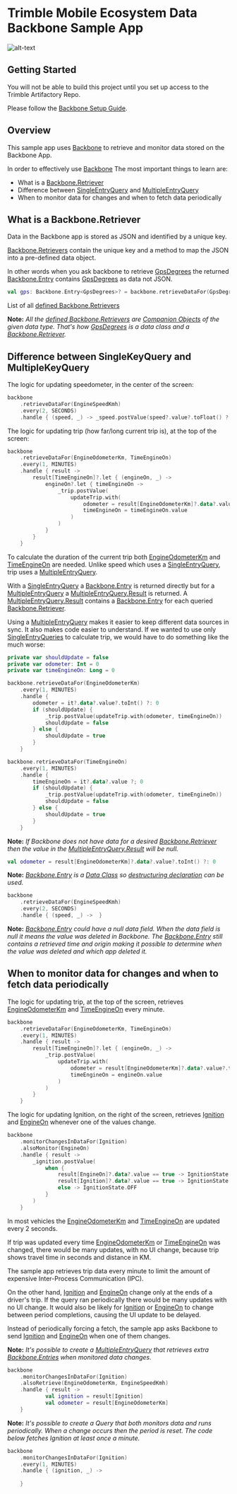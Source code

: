 # Trimble Mobile Ecosystem Data Backbone Sample App

![alt-text](../img/SampleAppView.png "Sample App Screenshot")

## Getting Started

You will not be able to build this project until you set up access to the Trimble Artifactory Repo.

Please follow the [Backbone Setup Guide](../BackboneGettingStarted.md).

## Overview

This sample app uses [Backbone](https://bamboo.trimble.tools/artifact/TME-CL/shared/build-9/kdocs/backbone/api/build/kdocs/com.trimble.ttm.backbone.api/-backbone) to retrieve and monitor data stored on the Backbone App.

In order to effectively use [Backbone](https://bamboo.trimble.tools/artifact/TME-CL/shared/build-9/kdocs/backbone/api/build/kdocs/com.trimble.ttm.backbone.api/-backbone) The most important things to learn are:
* What is a [Backbone.Retriever](https://bamboo.trimble.tools/artifact/TME-CL/shared/build-9/kdocs/backbone/api/build/kdocs/com.trimble.ttm.backbone.api/-backbone/-retriever)
* Difference between [SingleEntryQuery](https://bamboo.trimble.tools/artifact/TME-CL/shared/build-9/kdocs/backbone/api/build/kdocs/com.trimble.ttm.backbone.api/-single-entry-query) and [MultipleEntryQuery](https://bamboo.trimble.tools/artifact/TME-CL/shared/build-9/kdocs/backbone/api/build/kdocs/com.trimble.ttm.backbone.api/-multiple-entry-query)
* When to monitor data for changes and when to fetch data periodically

## What is a Backbone.Retriever

Data in the Backbone app is stored as JSON and identified by a unique key. 

[Backbone.Retrievers](https://bamboo.trimble.tools/artifact/TME-CL/shared/build-9/kdocs/backbone/api/build/kdocs/com.trimble.ttm.backbone.api/-backbone/-retriever) contain the unique key and a method to map the JSON into a pre-defined data object.

In other words when you ask backbone to retrieve [GpsDegrees](https://bamboo.trimble.tools/artifact/TME-CL/shared/build-9/kdocs/backbone/api/build/kdocs/com.trimble.ttm.backbone.api.data/-gps-degrees/-companion)
the returned [Backbone.Entry](https://bamboo.trimble.tools/artifact/TME-CL/shared/build-9/kdocs/backbone/api/build/kdocs/com.trimble.ttm.backbone.api/-backbone/-entry)
contains [GpsDegrees](https://bamboo.trimble.tools/artifact/TME-CL/shared/build-9/kdocs/backbone/api/build/kdocs/com.trimble.ttm.backbone.api.data/-gps-degrees) as data not JSON.
```kotlin
val gps: Backbone.Entry<GpsDegrees>? = backbone.retrieveDataFor(GpsDegrees).fetch()
```

List of all [defined Backbone.Retrievers](https://bamboo.trimble.tools/artifact/TME-CL/shared/build-9/kdocs/backbone/api/build/kdocs/com.trimble.ttm.backbone.api.data)

**Note:** *All the [defined Backbone.Retrievers](https://bamboo.trimble.tools/artifact/TME-CL/shared/build-9/kdocs/backbone/api/build/kdocs/com.trimble.ttm.backbone.api.data) are [Companion Objects](https://kotlinlang.org/docs/tutorials/kotlin-for-py/objects-and-companion-objects.html#companion-objects) of the given data type. That's how [GpsDegrees](https://bamboo.trimble.tools/artifact/TME-CL/shared/build-9/kdocs/backbone/api/build/kdocs/com.trimble.ttm.backbone.api.data/-gps-degrees) is a data class and a [Backbone.Retriever](https://bamboo.trimble.tools/artifact/TME-CL/shared/build-9/kdocs/backbone/api/build/kdocs/com.trimble.ttm.backbone.api/-backbone/-retriever).*

## Difference between SingleKeyQuery and MultipleKeyQuery

The logic for updating speedometer, in the center of the screen:
```kotlin
backbone
    .retrieveDataFor(EngineSpeedKmh)
    .every(2, SECONDS)
    .handle { (speed, _) -> _speed.postValue(speed?.value?.toFloat() ?: 0f) }
```

The logic for updating trip (how far/long current trip is), at the top of the screen:
```kotlin
backbone
    .retrieveDataFor(EngineOdometerKm, TimeEngineOn)
    .every(1, MINUTES)
    .handle { result ->
        result[TimeEngineOn]?.let { (engineOn, _) ->
            engineOn?.let { timeEngineOn ->
                _trip.postValue(
                    updateTrip.with(
                        odometer = result[EngineOdometerKm]?.data?.value?.toInt() ?: 0,
                        timeEngineOn = timeEngineOn.value
                    )
                )
            }
        }
    }
```

To calculate the duration of the current trip both [EngineOdometerKm](https://bamboo.trimble.tools/artifact/TME-CL/shared/build-9/kdocs/backbone/api/build/kdocs/com.trimble.ttm.backbone.api.data/-engine-odometer-km) and [TimeEngineOn](https://bamboo.trimble.tools/artifact/TME-CL/shared/build-9/kdocs/backbone/api/build/kdocs/com.trimble.ttm.backbone.api.data/-time-engine-on) are needed.
Unlike speed which uses a [SingleEntryQuery](https://bamboo.trimble.tools/artifact/TME-CL/shared/build-9/kdocs/backbone/api/build/kdocs/com.trimble.ttm.backbone.api/-single-entry-query), trip uses a [MultipleEntryQuery](https://bamboo.trimble.tools/artifact/TME-CL/shared/build-9/kdocs/backbone/api/build/kdocs/com.trimble.ttm.backbone.api/-multiple-entry-query).

With a [SingleEntryQuery](https://bamboo.trimble.tools/artifact/TME-CL/shared/build-9/kdocs/backbone/api/build/kdocs/com.trimble.ttm.backbone.api/-single-entry-query) a [Backbone.Entry](https://bamboo.trimble.tools/artifact/TME-CL/shared/build-9/kdocs/backbone/api/build/kdocs/com.trimble.ttm.backbone.api/-backbone/-entry) is returned directly
but for a [MultipleEntryQuery](https://bamboo.trimble.tools/artifact/TME-CL/shared/build-9/kdocs/backbone/api/build/kdocs/com.trimble.ttm.backbone.api/-multiple-entry-query) a [MultipleEntryQuery.Result](https://bamboo.trimble.tools/artifact/TME-CL/shared/build-9/kdocs/backbone/api/build/kdocs/com.trimble.ttm.backbone.api/-multiple-entry-query/-result) is returned.
A [MultipleEntryQuery.Result](https://bamboo.trimble.tools/artifact/TME-CL/shared/build-9/kdocs/backbone/api/build/kdocs/com.trimble.ttm.backbone.api/-multiple-entry-query/-result) contains a [Backbone.Entry](https://bamboo.trimble.tools/artifact/TME-CL/shared/build-9/kdocs/backbone/api/build/kdocs/com.trimble.ttm.backbone.api/-backbone/-entry) for each queried [Backbone.Retriever](https://bamboo.trimble.tools/artifact/TME-CL/shared/build-9/kdocs/backbone/api/build/kdocs/com.trimble.ttm.backbone.api/-backbone/-retriever).

Using a [MultipleEntryQuery](https://bamboo.trimble.tools/artifact/TME-CL/shared/build-9/kdocs/backbone/api/build/kdocs/com.trimble.ttm.backbone.api/-multiple-entry-query) makes it easier to keep different data sources in sync.
It also makes code easier to understand. 
If we wanted to use only [SingleEntryQueries](https://bamboo.trimble.tools/artifact/TME-CL/shared/build-9/kdocs/backbone/api/build/kdocs/com.trimble.ttm.backbone.api/-single-entry-query) to calculate trip, we would have to do something like the much worse:
```kotlin
private var shouldUpdate = false
private var odometer: Int = 0
private var timeEngineOn: Long = 0

backbone.retrieveDataFor(EngineOdometerKm)
    .every(1, MINUTES)
    .handle {
        odometer = it?.data?.value?.toInt() ?: 0
        if (shouldUpdate) {
            _trip.postValue(updateTrip.with(odometer, timeEngineOn))
            shouldUpdate = false
        } else {
            shouldUpdate = true
        }
    }

backbone.retrieveDataFor(TimeEngineOn)
    .every(1, MINUTES)
    .handle {
        timeEngineOn = it?.data?.value ?; 0
        if (shouldUpdate) {
            _trip.postValue(updateTrip.with(odometer, timeEngineOn))
            shouldUpdate = false
        } else {
            shouldUpdate = true
        }
    }
```

**Note:** *If Backbone does not have data for a desired [Backbone.Retriever](https://bamboo.trimble.tools/artifact/TME-CL/shared/build-9/kdocs/backbone/api/build/kdocs/com.trimble.ttm.backbone.api/-backbone/-retriever) then the value in the [MultipleEntryQuery.Result](https://bamboo.trimble.tools/artifact/TME-CL/shared/build-9/kdocs/backbone/api/build/kdocs/com.trimble.ttm.backbone.api/-multiple-entry-query/-result) will be null.*
```kotlin
val odometer = result[EngineOdometerKm]?.data?.value?.toInt() ?: 0
```

**Note:** *[Backbone.Entry](https://bamboo.trimble.tools/artifact/TME-CL/shared/build-9/kdocs/backbone/api/build/kdocs/com.trimble.ttm.backbone.api/-backbone/-entry) is a [Data Class](https://kotlinlang.org/docs/reference/data-classes.html#data-classes) so [destructuring declaration](https://kotlinlang.org/docs/reference/data-classes.html#data-classes-and-destructuring-declarations) can be used.*
```kotlin
backbone
    .retrieveDataFor(EngineSpeedKmh)
    .every(2, SECONDS)
    .handle { (speed, _) ->  }
```

**Note:** *[Backbone.Entry](https://bamboo.trimble.tools/artifact/TME-CL/shared/build-9/kdocs/backbone/api/build/kdocs/com.trimble.ttm.backbone.api/-backbone/-entry) could have a null data field. When the data field is null it means the value was deleted in Backbone. The [Backbone.Entry](https://bamboo.trimble.tools/artifact/TME-CL/shared/build-9/kdocs/backbone/api/build/kdocs/com.trimble.ttm.backbone.api/-backbone/-entry) still contains a retrieved time and origin making it possible to determine when the value was deleted and which app deleted it.*
## When to monitor data for changes and when to fetch data periodically

The logic for updating trip, at the top of the screen, retrieves [EngineOdometerKm](https://bamboo.trimble.tools/artifact/TME-CL/shared/build-9/kdocs/backbone/api/build/kdocs/com.trimble.ttm.backbone.api.data/-engine-odometer-km) and [TimeEngineOn](https://bamboo.trimble.tools/artifact/TME-CL/shared/build-9/kdocs/backbone/api/build/kdocs/com.trimble.ttm.backbone.api.data/-time-engine-on) every minute.
```kotlin
backbone
    .retrieveDataFor(EngineOdometerKm, TimeEngineOn)
    .every(1, MINUTES)
    .handle { result ->
        result[TimeEngineOn]?.let { (engineOn, _) ->
            _trip.postValue(
                updateTrip.with(
                    odometer = result[EngineOdometerKm]?.data?.value?.toInt() ?: 0,
                    timeEngineOn = engineOn.value
                )
            )
        }
    }
```

The logic for updating Ignition, on the right of the screen, retrieves [Ignition](https://bamboo.trimble.tools/artifact/TME-CL/shared/build-9/kdocs/backbone/api/build/kdocs/com.trimble.ttm.backbone.api.data/-ignition) and [EngineOn](https://bamboo.trimble.tools/artifact/TME-CL/shared/build-9/kdocs/backbone/api/build/kdocs/com.trimble.ttm.backbone.api.data/-engine-on) whenever one of the values change.
```kotlin
backbone
    .monitorChangesInDataFor(Ignition)
    .alsoMonitor(EngineOn)
    .handle { result ->
        _ignition.postValue(
            when {
                result[EngineOn]?.data?.value == true -> IgnitionState.ENGINE_ON
                result[Ignition]?.data?.value == true -> IgnitionState.ACCESSORY
                else -> IgnitionState.OFF
            }
        )
    }
```

In most vehicles the [EngineOdometerKm](https://bamboo.trimble.tools/artifact/TME-CL/shared/build-9/kdocs/backbone/api/build/kdocs/com.trimble.ttm.backbone.api.data/-engine-odometer-km) and [TimeEngineOn](https://bamboo.trimble.tools/artifact/TME-CL/shared/build-9/kdocs/backbone/api/build/kdocs/com.trimble.ttm.backbone.api.data/-time-engine-on) are updated every 2 seconds.

If trip was updated every time [EngineOdometerKm](https://bamboo.trimble.tools/artifact/TME-CL/shared/build-9/kdocs/backbone/api/build/kdocs/com.trimble.ttm.backbone.api.data/-engine-odometer-km) or [TimeEngineOn](https://bamboo.trimble.tools/artifact/TME-CL/shared/build-9/kdocs/backbone/api/build/kdocs/com.trimble.ttm.backbone.api.data/-time-engine-on) was changed,
there would be many updates, with no UI change, because trip shows travel time in seconds and distance in KM.

The sample app retrieves trip data every minute to limit the amount of expensive Inter-Process Communication (IPC).

On the other hand, [Ignition](https://bamboo.trimble.tools/artifact/TME-CL/shared/build-9/kdocs/backbone/api/build/kdocs/com.trimble.ttm.backbone.api.data/-ignition) and [EngineOn](https://bamboo.trimble.tools/artifact/TME-CL/shared/build-9/kdocs/backbone/api/build/kdocs/com.trimble.ttm.backbone.api.data/-engine-on) change only at the ends of a driver's trip.
If the query ran periodically there would be many updates with no UI change. 
It would also be likely for [Ignition](https://bamboo.trimble.tools/artifact/TME-CL/shared/build-9/kdocs/backbone/api/build/kdocs/com.trimble.ttm.backbone.api.data/-ignition) or [EngineOn](https://bamboo.trimble.tools/artifact/TME-CL/shared/build-9/kdocs/backbone/api/build/kdocs/com.trimble.ttm.backbone.api.data/-engine-on) to change between period completions, causing the UI update to be delayed.

Instead of periodically forcing a fetch, the sample app asks Backbone to send [Ignition](https://bamboo.trimble.tools/artifact/TME-CL/shared/build-9/kdocs/backbone/api/build/kdocs/com.trimble.ttm.backbone.api.data/-ignition) and [EngineOn](https://bamboo.trimble.tools/artifact/TME-CL/shared/build-9/kdocs/backbone/api/build/kdocs/com.trimble.ttm.backbone.api.data/-engine-on) when one of them changes.

**Note:** *It's possible to create a [MultipleEntryQuery](https://bamboo.trimble.tools/artifact/TME-CL/shared/build-9/kdocs/backbone/api/build/kdocs/com.trimble.ttm.backbone.api/-multiple-entry-query) that retrieves extra [Backbone.Entries](https://bamboo.trimble.tools/artifact/TME-CL/shared/build-9/kdocs/backbone/api/build/kdocs/com.trimble.ttm.backbone.api/-backbone/-entry) when monitored data changes.*

```kotlin
backbone
    .monitorChangesInDataFor(Ignition)
    .alsoRetrieve(EngineOdometerKm, EngineSpeedKmh)
    .handle { result ->
            val ignition = result[Ignition]
            val odometer = result[EngineOdometerKm]
    }
```

**Note:** *It's possible to create a Query that both monitors data and runs periodically. When a change occurs then the period is reset. The code below fetches Ignition at least once a minute.*

```kotlin
backbone
    .monitorChangesInDataFor(Ignition)
    .every(1, MINUTES)
    .handle { (ignition, _) ->
    
    }
```

